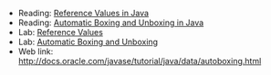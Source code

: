 * Reading: [Reference Values in Java](../readings/references.html)
* Reading: [Automatic Boxing and Unboxing in Java](../readings/boxing.html)
* Lab: [Reference Values](../labs/references.html)
* Lab: [Automatic Boxing and Unboxing](../labs/boxing.html)
* Web link: <http://docs.oracle.com/javase/tutorial/java/data/autoboxing.html>
